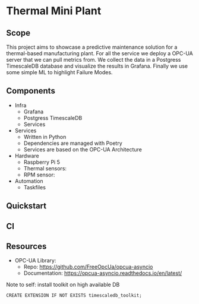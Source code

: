# Thermal Mini Plant

## Scope
This project aims to showcase a predictive maintenance solution for a thermal-based manufacturing plant. For all the service we deploy a OPC-UA server that we can pull metrics from. We collect the data in a Postgress TimescaleDB database and visualize the results in Grafana. Finally we use some simple ML to highlight Failure Modes. 

## Components
* Infra
  * Grafana
  * Postgress TimescaleDB
  * Services
* Services
  * Written in Python
  * Dependencies are managed with Poetry
  * Services are based on the OPC-UA Architecture
* Hardware
  * Raspberry Pi 5
  * Thermal sensors:
  * RPM sensor: 
* Automation
  * Taskfiles

## Quickstart

## CI

## Resources
* OPC-UA Library: 
  * Repo: https://github.com/FreeOpcUa/opcua-asyncio
  * Documentation: https://opcua-asyncio.readthedocs.io/en/latest/

Note to self: install toolkit on high available DB
```postgresql
CREATE EXTENSION IF NOT EXISTS timescaledb_toolkit;
```